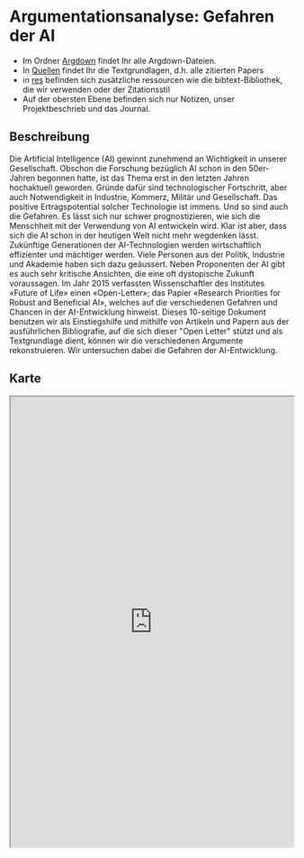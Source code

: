 # Argumentationsanalyse: Gefahren der AI

- Im Ordner [Argdown](https://github.com/flicksolutions/musk/tree/master/argdown) findet Ihr alle Argdown-Dateien.
- In [Quellen](https://github.com/flicksolutions/musk/tree/master/argdown) findet Ihr die Textgrundlagen, d.h. alle zitierten Papers
- in [res](https://github.com/flicksolutions/musk/tree/master/res) befinden sich zusätzliche ressourcen wie die bibtext-Bibliothek, die wir verwenden oder der Zitationsstil
- Auf der obersten Ebene befinden sich nur Notizen, unser Projektbeschrieb und das Journal.

## Beschreibung

Die Artificial Intelligence (AI) gewinnt zunehmend an Wichtigkeit in unserer Gesellschaft. Obschon die Forschung bezüglich AI schon in den 50er-Jahren begonnen hatte, ist das Thema erst in den letzten Jahren hochaktuell geworden. Gründe dafür sind technologischer Fortschritt, aber auch Notwendigkeit in Industrie, Kommerz, Militär und Gesellschaft. Das positive Ertragspotential solcher Technologie ist immens. Und so sind auch die Gefahren. Es lässt sich nur schwer prognostizieren, wie sich die Menschheit mit der Verwendung von AI entwickeln wird. Klar ist aber, dass sich die AI schon in der heutigen Welt nicht mehr wegdenken lässt. Zukünftige Generationen der AI-Technologien werden wirtschaftlich effizienter und mächtiger werden.
Viele Personen aus der Politik, Industrie und Akademie haben sich dazu geäussert. Neben Proponenten der AI gibt es auch sehr kritische Ansichten, die eine oft dystopische Zukunft voraussagen. Im Jahr 2015 verfassten Wissenschaftler des Institutes «Future of Life» einen «Open-Letter»; das Papier «Research Priorities for Robust and Beneficial AI», welches auf die verschiedenen Gefahren und Chancen in der AI-Entwicklung hinweist. Dieses 10-seitige Dokument benutzen wir als Einstiegshilfe und mithilfe von Artikeln und Papern aus der ausführlichen Bibliografie, auf die sich dieser "Open Letter" stützt und als Textgrundlage dient, können wir die verschiedenen Argumente rekonstruieren. Wir untersuchen dabei die Gefahren der AI-Entwicklung.

## Karte

<iframe
  src="https://flicksolutions.github.io/musk/output/research-priorities.component.html"
  style="width:100%; height:800px;"
></iframe>
